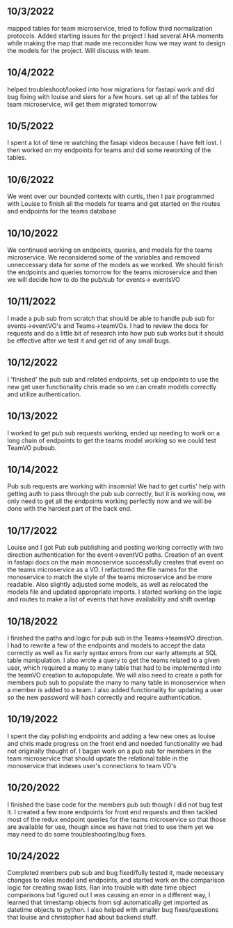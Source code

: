 ## 10/3/2022
mapped tables for team microservice, tried to follow third normalization protocols.
Added starting issues for the project
I had several AHA moments while making the map that made me reconsider how we may want to design the models for the project. Will discuss with team.


## 10/4/2022
helped troubleshoot/looked into how migrations for fastapi work and did bug fixing with louise and siers for a few hours.
set up all of the tables for team microservice, will get them migrated tomorrow

## 10/5/2022
I spent a lot of time re watching the fasapi videos because I have felt lost. I then worked on my endpoints for teams and did some reworking of the tables.

## 10/6/2022
We went over our bounded contexts with curtis, then I pair programmed with Louise to finish all the models for teams and get started on the routes and endpoints for the teams database

## 10/10/2022
We continued working on endpoints, queries, and models for the teams microservice. We reconsidered some of the variables and removed unneccessary data for some of the models as we worked. We should finish the endpoints and queries tomorrow for the teams microservice and then we will decide how to do the pub/sub for events-> eventsVO

## 10/11/2022
I made a pub sub from scratch that should be able to handle pub sub for events->eventVO's and Teams->teamVOs. I had to review the docs for requests and do a little bit of research into how pub sub works but it should be effective after we test it and get rid of any small bugs.

## 10/12/2022
I 'finished' the pub sub and related endpoints, set up endpoints to use the new get user functionality chris made so we can create models correctly and utilize authentication. 

## 10/13/2022
I worked to get pub sub requests working, ended up needing to work on a long chain of endpoints to get the teams model working so we could test TeamVO pubsub.

## 10/14/2022
Pub sub requests are working with insomnia! We had to get curtis' help with getting auth to pass through the pub sub correctly, but it is working now, we only need to get all the endpoints working perfectly now and we will be done with the hardest part of the back end. 

## 10/17/2022
Louise and I got Pub sub publishing and posting working correctly with two direction authentication for the event->eventVO paths. Creation of an event in fastapi docs on the main monoservice successfully creates that event on the teams microservice as a VO. I refactored the file names for the monoservice to match the style of the teams microservice and be more readable. Also slightly adjusted some models, as well as relocated the models file and updated appropriate imports. I started working on the logic and routes to make a list of events that have availability and shift overlap

## 10/18/2022
I finished the paths and logic for pub sub in the Teams->teamsVO direction. I had to rewrite a few of the endpoints and models to accept the data correctly as well as fix early syntax errors from our early attempts at SQL table manipulation. I also wrote a query to get the teams related to a given user, which required a many to many table that had to be implemented into the teamVO creation to autopopulate. We will also need to create a path for members pub sub to populate the many to many table in monoservice when a member is added to a team. I also added functionality for updating a user so the new password will hash correctly and require authentication.

## 10/19/2022
I spent the day polishing endpoints and adding a few new ones as louise and chris made progress on the front end and needed functionality we had not originally thought of. I bagan work on a pub sub for members in the team microservice that should update the relational table in the monoservice that indexes user's connections to team VO's

## 10/20/2022
I finished the base code for the members pub sub though I did not bug test it. I created a few more endpoints for front end requests and then tackled most of the redux endpoint queries for the teams microservice so that those are available for use, though since we have not tried to use them yet we may need to do some troubleshooting/bug fixes.

## 10/24/2022
Completed members pub sub and bug fixed/fully tested it, made necessary changes to roles model and endpoints, and started work on the comparison logic for creating swap lists. Ran into trouble with date time object comparisons but figured out I was causing an error in a different way, I learned that timestamp objects from sql automatically get imported as datetime objects to python. I also helped with smaller bug fixes/questions that louise and christopher had about backend stuff.